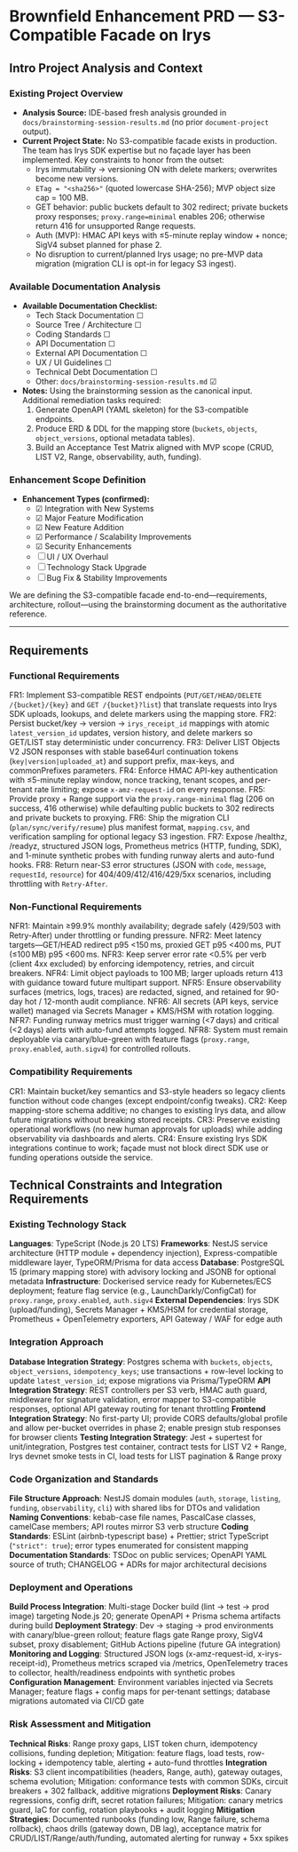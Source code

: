 # Brownfield Enhancement PRD — S3-Compatible Facade on Irys

## Intro Project Analysis and Context

### Existing Project Overview
- **Analysis Source:** IDE-based fresh analysis grounded in `docs/brainstorming-session-results.md` (no prior `document-project` output).
- **Current Project State:** No S3-compatible facade exists in production. The team has Irys SDK expertise but no façade layer has been implemented. Key constraints to honor from the outset:
  - Irys immutability → versioning ON with delete markers; overwrites become new versions.
  - `ETag = "<sha256>"` (quoted lowercase SHA-256); MVP object size cap = 100 MB.
  - GET behavior: public buckets default to 302 redirect; private buckets proxy responses; `proxy.range=minimal` enables 206; otherwise return 416 for unsupported Range requests.
  - Auth (MVP): HMAC API keys with ≤5-minute replay window + nonce; SigV4 subset planned for phase 2.
  - No disruption to current/planned Irys usage; no pre-MVP data migration (migration CLI is opt-in for legacy S3 ingest).

### Available Documentation Analysis
- **Available Documentation Checklist:**
  - Tech Stack Documentation ☐
  - Source Tree / Architecture ☐
  - Coding Standards ☐
  - API Documentation ☐
  - External API Documentation ☐
  - UX / UI Guidelines ☐
  - Technical Debt Documentation ☐
  - Other: `docs/brainstorming-session-results.md` ☑
- **Notes:** Using the brainstorming session as the canonical input. Additional remediation tasks required:
  1. Generate OpenAPI (YAML skeleton) for the S3-compatible endpoints.
  2. Produce ERD & DDL for the mapping store (`buckets`, `objects`, `object_versions`, optional metadata tables).
  3. Build an Acceptance Test Matrix aligned with MVP scope (CRUD, LIST V2, Range, observability, auth, funding).

### Enhancement Scope Definition
- **Enhancement Types (confirmed):**
  - ☑ Integration with New Systems
  - ☑ Major Feature Modification
  - ☑ New Feature Addition
  - ☑ Performance / Scalability Improvements
  - ☑ Security Enhancements
  - ☐ UI / UX Overhaul
  - ☐ Technology Stack Upgrade
  - ☐ Bug Fix & Stability Improvements

We are defining the S3-compatible facade end-to-end—requirements, architecture, rollout—using the brainstorming document as the authoritative reference.

---


## Requirements

### Functional Requirements
FR1: Implement S3-compatible REST endpoints (`PUT/GET/HEAD/DELETE /{bucket}/{key}` and `GET /{bucket}?list`) that translate requests into Irys SDK uploads, lookups, and delete markers using the mapping store.
FR2: Persist bucket/key → version → `irys_receipt_id` mappings with atomic `latest_version_id` updates, version history, and delete markers so GET/LIST stay deterministic under concurrency.
FR3: Deliver LIST Objects V2 JSON responses with stable base64url continuation tokens (`key|version|uploaded_at`) and support prefix, max-keys, and commonPrefixes parameters.
FR4: Enforce HMAC API-key authentication with ≤5-minute replay window, nonce tracking, tenant scopes, and per-tenant rate limiting; expose `x-amz-request-id` on every response.
FR5: Provide proxy + Range support via the `proxy.range-minimal` flag (206 on success, 416 otherwise) while defaulting public buckets to 302 redirects and private buckets to proxying.
FR6: Ship the migration CLI (`plan/sync/verify/resume`) plus manifest format, `mapping.csv`, and verification sampling for optional legacy S3 ingestion.
FR7: Expose /healthz, /readyz, structured JSON logs, Prometheus metrics (HTTP, funding, SDK), and 1-minute synthetic probes with funding runway alerts and auto-fund hooks.
FR8: Return near-S3 error structures (JSON with `code`, `message`, `requestId`, `resource`) for 404/409/412/416/429/5xx scenarios, including throttling with `Retry-After`.

### Non-Functional Requirements
NFR1: Maintain ≥99.9% monthly availability; degrade safely (429/503 with Retry-After) under throttling or funding pressure.
NFR2: Meet latency targets—GET/HEAD redirect p95 <150 ms, proxied GET p95 <400 ms, PUT (≤100 MB) p95 <600 ms.
NFR3: Keep server error rate <0.5% per verb (client 4xx excluded) by enforcing idempotency, retries, and circuit breakers.
NFR4: Limit object payloads to 100 MB; larger uploads return 413 with guidance toward future multipart support.
NFR5: Ensure observability surfaces (metrics, logs, traces) are redacted, signed, and retained for 90-day hot / 12-month audit compliance.
NFR6: All secrets (API keys, service wallet) managed via Secrets Manager + KMS/HSM with rotation logging.
NFR7: Funding runway metrics must trigger warning (<7 days) and critical (<2 days) alerts with auto-fund attempts logged.
NFR8: System must remain deployable via canary/blue-green with feature flags (`proxy.range`, `proxy.enabled`, `auth.sigv4`) for controlled rollouts.

### Compatibility Requirements
CR1: Maintain bucket/key semantics and S3-style headers so legacy clients function without code changes (except endpoint/config tweaks).
CR2: Keep mapping-store schema additive; no changes to existing Irys data, and allow future migrations without breaking stored receipts.
CR3: Preserve existing operational workflows (no new human approvals for uploads) while adding observability via dashboards and alerts.
CR4: Ensure existing Irys SDK integrations continue to work; façade must not block direct SDK use or funding operations outside the service.

## Technical Constraints and Integration Requirements

### Existing Technology Stack
**Languages**: TypeScript (Node.js 20 LTS)
**Frameworks**: NestJS service architecture (HTTP module + dependency injection), Express-compatible middleware layer, TypeORM/Prisma for data access
**Database**: PostgreSQL 15 (primary mapping store) with advisory locking and JSONB for optional metadata
**Infrastructure**: Dockerised service ready for Kubernetes/ECS deployment; feature flag service (e.g., LaunchDarkly/ConfigCat) for `proxy.range`, `proxy.enabled`, `auth.sigv4`
**External Dependencies**: Irys SDK (upload/funding), Secrets Manager + KMS/HSM for credential storage, Prometheus + OpenTelemetry exporters, API Gateway / WAF for edge auth

### Integration Approach
**Database Integration Strategy**: Postgres schema with `buckets`, `objects`, `object_versions`, `idempotency_keys`; use transactions + row-level locking to update `latest_version_id`; expose migrations via Prisma/TypeORM
**API Integration Strategy**: REST controllers per S3 verb, HMAC auth guard, middleware for signature validation, error mapper to S3-compatible responses, optional API gateway routing for tenant throttling
**Frontend Integration Strategy**: No first-party UI; provide CORS defaults/global profile and allow per-bucket overrides in phase 2; enable presign stub responses for browser clients
**Testing Integration Strategy**: Jest + supertest for unit/integration, Postgres test container, contract tests for LIST V2 + Range, Irys devnet smoke tests in CI, load tests for LIST pagination & Range proxy

### Code Organization and Standards
**File Structure Approach**: NestJS domain modules (`auth`, `storage`, `listing`, `funding`, `observability`, `cli`) with shared libs for DTOs and validation
**Naming Conventions**: kebab-case file names, PascalCase classes, camelCase members; API routes mirror S3 verb structure
**Coding Standards**: ESLint (airbnb-typescript base) + Prettier; strict TypeScript (`"strict": true`); error types enumerated for consistent mapping
**Documentation Standards**: TSDoc on public services; OpenAPI YAML source of truth; CHANGELOG + ADRs for major architectural decisions

### Deployment and Operations
**Build Process Integration**: Multi-stage Docker build (lint → test → prod image) targeting Node.js 20; generate OpenAPI + Prisma schema artifacts during build
**Deployment Strategy**: Dev → staging → prod environments with canary/blue-green rollout; feature flags gate Range proxy, SigV4 subset, proxy disablement; GitHub Actions pipeline (future GA integration)
**Monitoring and Logging**: Structured JSON logs (x-amz-request-id, x-irys-receipt-id), Prometheus metrics scraped via /metrics, OpenTelemetry traces to collector, health/readiness endpoints with synthetic probes
**Configuration Management**: Environment variables injected via Secrets Manager; feature flags + config maps for per-tenant settings; database migrations automated via CI/CD gate

### Risk Assessment and Mitigation
**Technical Risks**: Range proxy gaps, LIST token churn, idempotency collisions, funding depletion; Mitigation: feature flags, load tests, row-locking + idempotency table, alerting + auto-fund throttles
**Integration Risks**: S3 client incompatibilities (headers, Range, auth), gateway outages, schema evolution; Mitigation: conformance tests with common SDKs, circuit breakers + 302 fallback, additive migrations
**Deployment Risks**: Canary regressions, config drift, secret rotation failures; Mitigation: canary metrics guard, IaC for config, rotation playbooks + audit logging
**Mitigation Strategies**: Documented runbooks (funding low, Range failure, schema rollback), chaos drills (gateway down, DB lag), acceptance matrix for CRUD/LIST/Range/auth/funding, automated alerting for runway + 5xx spikes

